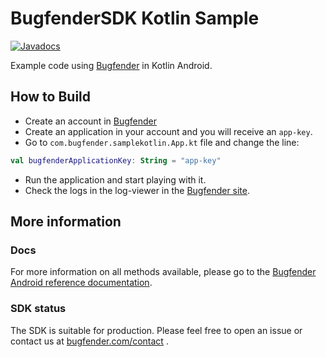 # BugfenderSDK Kotlin Sample
[![Javadocs](http://www.javadoc.io/badge/com.bugfender.sdk/android.svg)](http://www.javadoc.io/doc/com.bugfender.sdk/android)

Example code using [Bugfender]((https://bugfender.com/)) in Kotlin Android.

## How to Build

* Create an account in [Bugfender](https://app.bugfender.com/)
* Create an application in your account and you will receive an `app-key`.
* Go to `com.bugfender.samplekotlin.App.kt` file and change the line:

```kotlin
val bugfenderApplicationKey: String = "app-key"
```

* Run the application and start playing with it.
* Check the logs in the log-viewer in the [Bugfender site](https://app.bugfender.com/).

## More information
### Docs
For more information on all methods available, please go to the [Bugfender Android reference documentation](http://www.javadoc.io/doc/com.bugfender.sdk/android).

### SDK status
The SDK is suitable for production. Please feel free to open an issue or contact us at [bugfender.com/contact](https://bugfender.com/contact) .